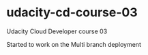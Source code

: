 # udacity-cd-course-03
Udacity Cloud Developer course 03

Started to work on the Multi branch deployment
